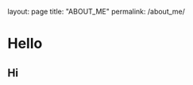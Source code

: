 layout: page
title: "ABOUT_ME"
permalink: /about_me/

<!DOCTYPE html>

  <head>
    <meta charset="utf-8">
    <meta http-equiv="X-UA-Compatible" content="IE=edge">
    <title>Bryan Lubay Github Portfolio</title>
    <meta name="description" content="">
    <meta name="viewport" content="width=device-width, initial-scale=1">
    <link rel="stylesheet" href="styles.css">
  </head>
  <body>
    <h1>Hello</h1>
    <h2>Hi</h2>
  </body>

</html>